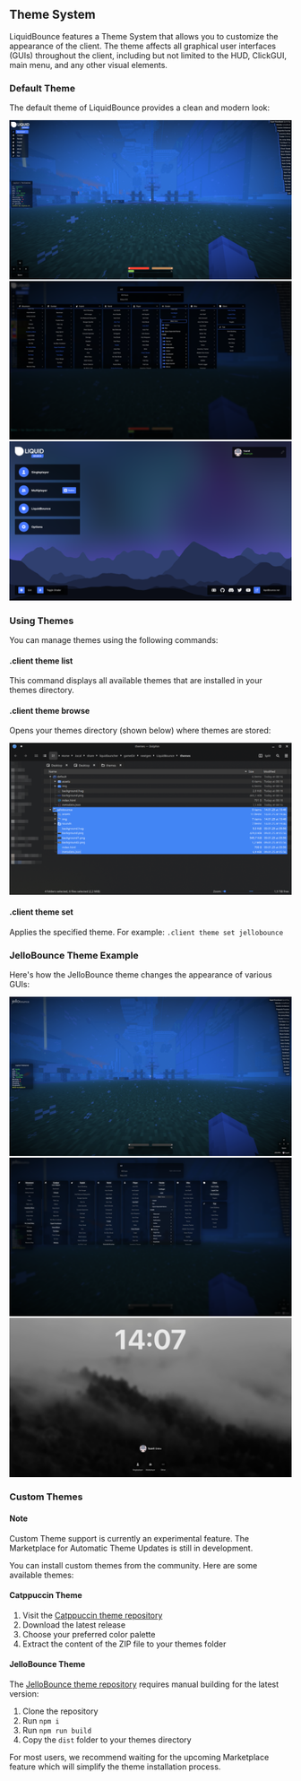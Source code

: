 ## Theme System
LiquidBounce features a Theme System that allows you to customize the appearance of the client. The theme affects all graphical user interfaces (GUIs) throughout the client, including but not limited to the HUD, ClickGUI, main menu, and any other visual elements.

### Default Theme
The default theme of LiquidBounce provides a clean and modern look:

![Default HUD](/images/liquidbounce-hud.png)
![Default ClickGUI](/images/liquidbounce-clickgui.png)
![Default Main Menu](/images/liquidbounce-mainmenu.png)

### Using Themes
You can manage themes using the following commands:

#### .client theme list
This command displays all available themes that are installed in your themes directory.

#### .client theme browse
Opens your themes directory (shown below) where themes are stored:

![Themes Directory](/images/themes-directory.png)

#### .client theme set <name>
Applies the specified theme. For example: `.client theme set jellobounce`

### JelloBounce Theme Example
Here's how the JelloBounce theme changes the appearance of various GUIs:

![JelloBounce HUD](/images/jellobounce-hud.png)
![JelloBounce ClickGUI](/images/jellobounce-clickgui.png)
![JelloBounce Main Menu](/images/jellobounce-mainmenu.png)

### Custom Themes

<div class="note js-note">
	<span class="note-close js-close">
		<i class="fa fa-times"></i>
	</span>
	<h4 class="note-title"> Note </h4>
	<p class="note-description">Custom Theme support is currently an experimental feature. The Marketplace for Automatic Theme Updates is still in development.</p>
</div>

You can install custom themes from the community. Here are some available themes:

#### Catppuccin Theme
1. Visit the [Catppuccin theme repository](https://github.com/liquidsquid1/catppuccin-lb/releases)
2. Download the latest release
3. Choose your preferred color palette
4. Extract the content of the ZIP file to your themes folder

#### JelloBounce Theme
The [JelloBounce theme repository](https://github.com/larryngton2/jellobounce/tree/v2) requires manual building for the latest version:
1. Clone the repository
2. Run `npm i`
3. Run `npm run build`
4. Copy the `dist` folder to your themes directory

For most users, we recommend waiting for the upcoming Marketplace feature which will simplify the theme installation process.